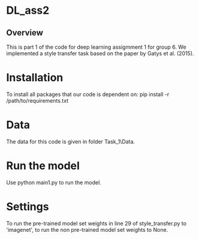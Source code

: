 # DL_ass2
## Overview
This is part 1 of the code for deep learning assigmment 1 for group 6. We implemented a 
style transfer task based on the paper by Gatys et al. (2015).

# Installation
To install all packages that our code is dependent on:
pip install -r /path/to/requirements.txt

# Data
The data for this code is given in folder Task_1\Data.

# Run the model
Use python main1.py to run the model.

# Settings
To run the pre-trained model set weights in line 29 of style_transfer.py to 'imagenet', 
to run the non pre-trained model set weights to None.
